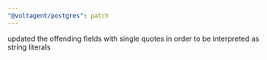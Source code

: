 ```yaml
---
"@voltagent/postgres": patch
---
```


updated the offending fields with single quotes in order to be interpreted as string literals
